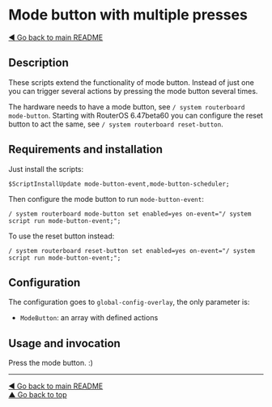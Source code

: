 Mode button with multiple presses
=================================

[◀ Go back to main README](../README.md)

Description
-----------

These scripts extend the functionality of mode button. Instead of just one
you can trigger several actions by pressing the mode button several times.

The hardware needs to have a mode button, see
`/ system routerboard mode-button`. Starting with RouterOS 6.47beta60 you
can configure the reset button to act the same, see
`/ system routerboard reset-button`.

Requirements and installation
-----------------------------

Just install the scripts:

    $ScriptInstallUpdate mode-button-event,mode-button-scheduler;

Then configure the mode button to run `mode-button-event`:

    / system routerboard mode-button set enabled=yes on-event="/ system script run mode-button-event;";

To use the reset button instead:

    / system routerboard reset-button set enabled=yes on-event="/ system script run mode-button-event;";

Configuration
-------------

The configuration goes to `global-config-overlay`, the only parameter is:

* `ModeButton`: an array with defined actions

Usage and invocation
--------------------

Press the mode button. :)

---
[◀ Go back to main README](../README.md)  
[▲ Go back to top](#top)
